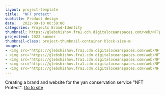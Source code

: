 ```yaml
---
layout: project-template
title:  "NFT protect"
subtitle: Product design
date:   2022-09-10 00:59:00
categories: Projects Brand-Identity
thumbnail: https://glebshishov.fra1.cdn.digitaloceanspaces.com/web/NFTprotect/NFTprotect-thumbnail.png
projectend: 2022 summer
thumbnail-class: project-thumbnail-container block-size-m
images:
- <img src="https://glebshishov.fra1.cdn.digitaloceanspaces.com/web/NFTprotect/1.jpg" class="project-img-parameters img-size-full" alt="NFT-protect-1">
- <img src="https://glebshishov.fra1.cdn.digitaloceanspaces.com/web/NFTprotect/2.jpg" class="project-img-parameters img-size-full" alt="NFT-protect-2">
- <img src="https://glebshishov.fra1.cdn.digitaloceanspaces.com/web/NFTprotect/3.jpg" class="project-img-parameters img-size-full" alt="NFT-protect-3">
- <img src="https://glebshishov.fra1.cdn.digitaloceanspaces.com/web/NFTprotect/4.jpg" class="project-img-parameters img-size-full" alt="NFT-protect-4">
- <img src="https://glebshishov.fra1.cdn.digitaloceanspaces.com/web/NFTprotect/5.jpg" class="project-img-parameters img-size-full" alt="NFT-protect-5">
---
```


Creating a brand and website for the yan conservation service "NFT Protect".
<a href="https://nftprotect.app/" target="_blank">Go to site</a>
